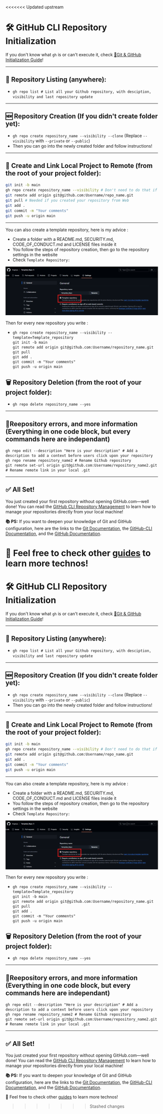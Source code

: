 <<<<<<< Updated upstream
# 🛠️ GitHub CLI Repository Initialization

If you don't know what `gh` is or can't execute it, check [🧰Git &amp; GitHub Initialization Guide](./github_git_init.md)!

---

## 📁 Repository Listing (anywhere):

* `gh repo list # List all your Github repository, with desciption, visibility and last repository update`

---

## 🆕 Repository Creation (If you didn't create folder yet):

* `gh repo create repository_name --visibility --clone`
  (Replace `--visibility` with `--private` or `--public`)
* Then you can go into the newly created folder and follow instructions!

---

## 🔁 Create and Link Local Project to Remote (from the root of your project folder):

```bash
git init -b main
gh repo create repository_name --visibility # Don't need to do that if you did the last step `Repository Creation`
git remote add origin git@github.com:Username/repo_name.git
git pull # Needed if you created your repository from Web
git add .
git commit -m "Your comments"
git push -u origin main
```

---



You can also create a template repository, here is my advice :

- Create a folder with a README.md, SECURITY.md, CODE_OF_CONDUCT.md and LICENSE files inside it
- You follow the steps of repository creation, then go to the repository settings in the website
- Check `Template Repository:`

![1744324127942](image/02-Github_Repo_Init/1744324127942.png)

Then for every new repository you write :

- ```
  gh repo create repository_name --visibility --template=Template_repository
  git init -b main
  git remote add origin git@github.com:Username/repository_name.git
  git pull
  git add .
  git commit -m "Your comments"
  git push -u origin main
  ```

## 🗑️ Repository Deletion (from the root of your project folder):

* `gh repo delete repository_name --yes`

---

## 🧩Reepository errors, and more information (Everything in one code block, but every commands here are independant)

```
gh repo edit --description "Here is your description" # Add a description to add a context before users click upon your repository
gh repo rename repository_name2 # Rename Github repository
git remote set-url origin git@github.com:Username/repository_name2.git # Rename remote link in your local .git
```

---

## ✅ All Set!

You just created your first repository without opening GitHub.com—well done!
You can read the [GitHub CLI Repository Management](./03-Github_Repo_Managment.md) to learn how to manage your repositories directly from your local machine!

**📚 PS:** If you want to deepen your knowledge of Git and GitHub configuration, here are the links to the [Git Documentation](https://git-scm.com/docs), the [GitHub-CLI Documentation](https://cli.github.com/manual/), and the [GitHub Documentation](https://docs.github.com/en).

🚀 Feel free to check other [guides](../README.md) to learn more technos!
=======
# 🛠️ GitHub CLI Repository Initialization

If you don't know what `gh` is or can't execute it, check [🧰Git &amp; GitHub Initialization Guide](./github_git_init.md)!

---

## 📁 Repository Listing (anywhere):

* `gh repo list # List all your Github repository, with desciption, visibility and last repository update`

---

## 🆕 Repository Creation (If you didn't create folder yet):

* `gh repo create repository_name --visibility --clone`
  (Replace `--visibility` with `--private` or `--public`)
* Then you can go into the newly created folder and follow instructions!

---

## 🔁 Create and Link Local Project to Remote (from the root of your project folder):

```bash
git init -b main
gh repo create repository_name --visibility # Don't need to do that if you did the last step `Repository Creation`
git remote add origin git@github.com:Username/repo_name.git
git add .
git commit -m "Your comments"
git push -u origin main
```

---



You can also create a template repository, here is my advice :

- Create a folder with a README.md, SECURITY.md, CODE_OF_CONDUCT.md and LICENSE files inside it
- You follow the steps of repository creation, then go to the repository settings in the website
- Check `Template Repository:`

![1744324127942](image/02-Github_Repo_Init/1744324127942.png)

Then for every new repository you write :

- ```
  gh repo create repository_name --visibility --template=Template_repository
  git init -b main
  git remote add origin git@github.com:Username/repository_name.git
  git pull
  git add .
  git commit -m "Your comments"
  git push -u origin main
  ```

## 🗑️ Repository Deletion (from the root of your project folder):

* `gh repo delete repository_name --yes`

---

## 🧩Reepository errors, and more information (Everything in one code block, but every commands here are independant)

```
gh repo edit --description "Here is your description" # Add a description to add a context before users click upon your repository
gh repo rename repository_name2 # Rename Github repository
git remote set-url origin git@github.com:Username/repository_name2.git # Rename remote link in your local .git
```

---

## ✅ All Set!

You just created your first repository without opening GitHub.com—well done!
You can read the [GitHub CLI Repository Management](./03-Github_Repo_Managment.md) to learn how to manage your repositories directly from your local machine!

**📚 PS:** If you want to deepen your knowledge of Git and GitHub configuration, here are the links to the [Git Documentation](https://git-scm.com/docs), the [GitHub-CLI Documentation](https://cli.github.com/manual/), and the [GitHub Documentation](https://docs.github.com/en).

🚀 Feel free to check other [guides](../README.md) to learn more technos!
>>>>>>> Stashed changes
